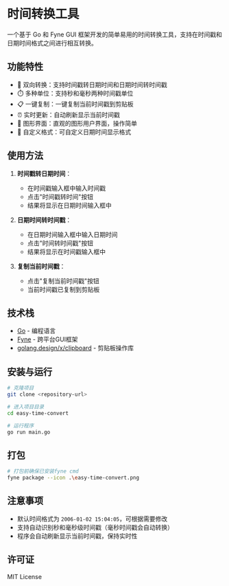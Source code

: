 # 时间转换工具

一个基于 Go 和 Fyne GUI 框架开发的简单易用的时间转换工具，支持在时间戳和日期时间格式之间进行相互转换。

## 功能特性

- 🔄 双向转换：支持时间戳转日期时间和日期时间转时间戳
- ⏱️ 多种单位：支持秒和毫秒两种时间戳单位
- 📋 一键复制：一键复制当前时间戳到剪贴板
- ⏰ 实时更新：自动刷新显示当前时间戳
- 🎨 图形界面：直观的图形用户界面，操作简单
- 📝 自定义格式：可自定义日期时间显示格式

## 使用方法

1. **时间戳转日期时间**：
   - 在时间戳输入框中输入时间戳
   - 点击"时间戳转时间"按钮
   - 结果将显示在日期时间输入框中

2. **日期时间转时间戳**：
   - 在日期时间输入框中输入日期时间
   - 点击"时间转时间戳"按钮
   - 结果将显示在时间戳输入框中

3. **复制当前时间戳**：
   - 点击"复制当前时间戳"按钮
   - 当前时间戳已复制到剪贴板

## 技术栈

- [Go](https://golang.org/) - 编程语言
- [Fyne](https://fyne.io/) - 跨平台GUI框架
- [golang.design/x/clipboard](https://golang.design/x/clipboard) - 剪贴板操作库

## 安装与运行

```bash
# 克隆项目
git clone <repository-url>

# 进入项目目录
cd easy-time-convert

# 运行程序
go run main.go
```

## 打包

```bash
# 打包前确保已安装fyne cmd
fyne package --icon .\easy-time-convert.png

```

## 注意事项

- 默认时间格式为 `2006-01-02 15:04:05`，可根据需要修改
- 支持自动识别秒和毫秒级时间戳（毫秒时间戳会自动转换）
- 程序会自动刷新显示当前时间戳，保持实时性

## 许可证

MIT License